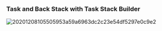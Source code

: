 ### Task and Back Stack with Task Stack Builder

![20201208105505953a59a6963dc2c23e54df5297e0c9e2](https://user-images.githubusercontent.com/27923352/183929840-62378c38-ac10-4777-8a73-fff12056dbd0.gif)
